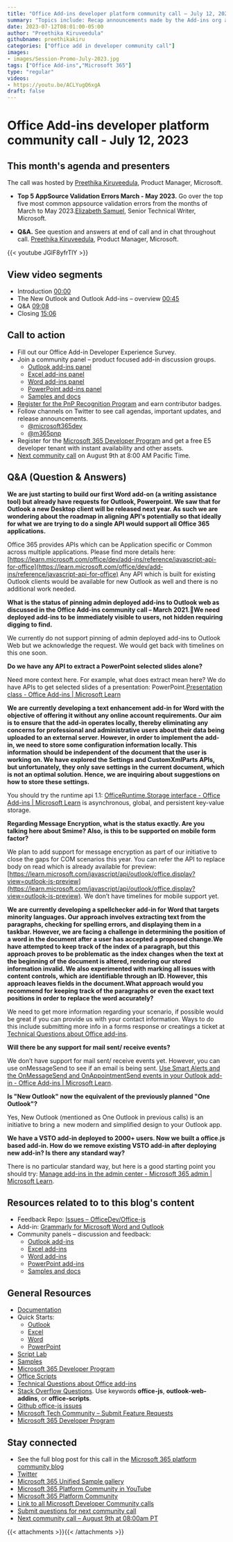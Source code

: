```yaml
---
title: "Office Add-ins developer platform community call – July 12, 2023"
summary: "Topics include: Recap announcements made by the Add-ins org at Microsoft Build 2023 presented by Juan Balmori Labra, Principal Product Manager at Microsoft. Call hosted by Preethika Kiruveedula, Product Manager at Microsoft. Recorded on July 12, 2023."
date: 2023-07-12T08:01:00-05:00
author: "Preethika Kiruveedula"
githubname: preethikakiru
categories: ["Office add in developer community call"]
images:
- images/Session-Promo-July-2023.jpg
tags: ["Office Add-ins","Microsoft 365"]
type: "regular"
videos:
- https://youtu.be/ACLYugQ6xgA
draft: false
---
```


# Office Add-ins developer platform community call - July 12, 2023

## This month's agenda and presenters

The call was hosted by [Preethika Kiruveedula](www.linkedin.com/in/preethika-kiruveedula-529b7a148), Product Manager, Microsoft.

* **Top 5 AppSource Validation Errors March - May 2023.** Go over the top five most common appsource validation errors from the months of March to May 2023.[Elizabeth Samuel](https://github.com/elizabethsamuel-msft), Senior Technical Writer, Microsoft.

* **Q&A.** See question and answers at end of call and in chat throughout call. [Preethika Kiruveedula](www.linkedin.com/in/preethika-kiruveedula-529b7a14), Product Manager, Microsoft.

{{< youtube JGlF8yfrTlY >}}

## View video segments

* Introduction [00:00](https://www.youtube.com/watch?v=JGlF8yfrTlY)
* The New Outlook and Outlook Add-ins – overview [00:45](https://youtu.be/JGlF8yfrTlY?t=45)
* Q&A [09:08](https://youtu.be/JGlF8yfrTlY?t=547)
* Closing [15:06](https://youtu.be/JGlF8yfrTlY?t=908)


## Call to action

* Fill out our Office Add-in Developer Experience Survey.
* Join a community panel – product focused add-in discussion groups.
    * [Outlook add-ins panel](https://ux.microsoft.com/Panel/OutlookAddinDeveloper)
    * [Excel add-ins panel](https://ux.microsoft.com/Panel/ExcelAddinDeveloper)
    * [Word add-ins panel](https://ux.microsoft.com/Panel/WordAddinDeveloper)
    * [PowerPoint add-ins panel](https://ux.microsoft.com/Panel/PowerPointAddinDeveloper)
    * [Samples and docs](https://ux.microsoft.com/Panel/OfficeAddinImproveSamplesDocs)
* [Register for the PnP Recognition Program](https://pnp.github.io/recognitionprogram/) and earn contributor badges.
* Follow channels on Twitter to see call agendas, important updates, and release announcements.
    * [@microsoft365dev](https://twitter.com/microsoft365dev)
    * [@m365pnp](https://twitter.com/m365pnp)
* Register for the [Microsoft 365 Developer Program](https://aka.ms/m365/devprogram) and get a free E5 developer tenant with instant availability and other assets.
* [Next community call](https://aka.ms/officeaddinscommunitycall) on August 9th at 8:00 AM Pacific Time.

## Q&A (Question & Answers)

**We are just starting to build our first Word add-on (a writing assistance tool) but already have requests for Outlook, Powerpoint. We saw that for Outlook a new Desktop client will be released next year. As such we are wondering about the roadmap in aligning API's potentially so that ideally for what we are trying to do a single API would support all Office 365 applications.**

Office 365 provides APIs which can be Application specific or Common across multiple applications. Please find more details here: [https://learn.microsoft.com/office/dev/add-ins/reference/javascript-api-for-office](https://learn.microsoft.com/office/dev/add-ins/reference/javascript-api-for-office) Any API which is built for existing Outlook clients would be available for new Outlook as well and there is no additional work needed.

**What is the status of pinning admin deployed add-ins to Outlook web as discussed in the Office Add-ins community call – March 2021.We need deployed add-ins to be immediately visible to users, not hidden requiring digging to find.**

We currently do not support pinning of admin deployed add-ins to Outlook Web but we acknowledge the request. We would get back with timelines on this one soon.

**Do we have any API to extract a PowerPoint selected slides alone?**

Need more context here. For example, what does extract mean here? We do have APIs to get selected slides of a presentation: PowerPoint.[Presentation class - Office Add-ins | Microsoft Learn](https://learn.microsoft.com/javascript/api/powerpoint/powerpoint.presentation?view=powerpoint-js-preview#powerpoint-powerpoint-presentation-getselectedslides-member(1))

**We are currently developing a text enhancement add-in for Word with the objective of offering it without any online account requirements. Our aim is to ensure that the add-in operates locally, thereby eliminating any concerns for professional and administrative users about their data being uploaded to an external server. However, in order to implement the add-in, we need to store some configuration information locally. This information should be independent of the document that the user is working on. We have explored the Settings and CustomXmlParts APIs, but unfortunately, they only save settings in the current document, which is not an optimal solution. Hence, we are inquiring about suggestions on how to store these settings.**

You should try the runtime api 1.1: [OfficeRuntime.Storage interface - Office Add-ins | Microsoft Learn](https://learn.microsoft.com/javascript/api/office-runtime/officeruntime.storage?view=word-js-preview) is asynchronous, global, and persistent key-value storage.

**Regarding Message Encryption, what is the status exactly. Are you talking here about Smime? Also, is this to be supported on mobile form factor?**

 We plan to add support for message encryption as part of our initiative to close the gaps for COM scenarios this year. You can refer the API to replace body on read which is already available for preview: [https://learn.microsoft.com/javascript/api/outlook/office.display?view=outlook-js-preview](https://learn.microsoft.com/javascript/api/outlook/office.display?view=outlook-js-preview). We don’t have timelines for mobile support yet.

**We are currently developing a spellchecker add-in for Word that targets minority languages. Our approach involves extracting text from the paragraphs, checking for spelling errors, and displaying them in a taskbar. However, we are facing a challenge in determining the position of a word in the document after a user has accepted a proposed change.We have attempted to keep track of the index of a paragraph, but this approach proves to be problematic as the index changes when the text at the beginning of the document is altered, rendering our stored information invalid. We also experimented with marking all issues with content controls, which are identifiable through an ID. However, this approach leaves fields in the document.What approach would you recommend for keeping track of the paragraphs or even the exact text positions in order to replace the word accurately?**

We need to get more information regarding your scenario, if possible would be great if you can provide us with your contact information. Ways to do this include submitting more info in a forms response or creatings a ticket at [Technical Questions about Office add-ins](https://aka.ms/office-addins-dev-questions).

**Will there be any support for mail sent/ receive events?**

We don’t have support for mail sent/ receive events yet. However, you can use onMessageSend to see if an email is being sent. [Use Smart Alerts and the OnMessageSend and OnAppointmentSend events in your Outlook add-in - Office Add-ins | Microsoft Learn](https://learn.microsoft.com/office/dev/add-ins/outlook/smart-alerts-onmessagesend-walkthrough?tabs=xmlmanifest).

**Is "New Outlook" now the equivalent of the previously planned "One Outlook"?**

Yes, New Outlook (mentioned as One Outlook in previous calls) is an initiative to bring a  new modern and simplified design to your Outlook app.

**We have a VSTO add-in deployed to 2000+ users. Now we built a office.js based add-in. How do we remove existing VSTO add-in after deploying new add-in? Is there any standard way?**

There is no particular standard way, but here is a good starting point you should try: [Manage add-ins in the admin center - Microsoft 365 admin | Microsoft Learn](https://learn.microsoft.com/microsoft-365/admin/manage/manage-addins-in-the-admin-center?view=o365-worldwide).

## Resources related to to this blog's content

* Feedback Repo: [Issues – OfficeDev/Office-js](https://github.com/OfficeDev/office-js/issues)
* Add-in: [Grammarly for Microsoft Word and Outlook](https://www.grammarly.com/office-addin)
* Community panels – discussion and feedback:
  * [Outlook add-ins](https://ux.microsoft.com/Panel/OutlookAddinDeveloper)
  * [Excel add-ins](https://ux.microsoft.com/Panel/ExcelAddinDeveloper)
  * [Word add-ins ](https://ux.microsoft.com/Panel/WordAddinDeveloper)
  * [PowerPoint add-ins](https://ux.microsoft.com/Panel/PowerPointAddinDeveloper)
  * [Samples and docs](https://ux.microsoft.com/Panel/OfficeAddinImproveSamplesDocs)

## General Resources

* [Documentation](https://aka.ms/office-add-ins-docs)
* Quick Starts:
  * [Outlook](https://learn.microsoft.com/office/dev/add-ins/quickstarts/outlook-quickstart)
  * [Excel](https://learn.microsoft.com/office/dev/add-ins/quickstarts/excel-quickstart-jquery)
  * [Word](https://learn.microsoft.com/office/dev/add-ins/quickstarts/word-quickstart)
  * [PowerPoint](https://learn.microsoft.com/office/dev/add-ins/quickstarts/powerpoint-quickstart)
* [Script Lab](https://aka.ms/getscriptlab)
* [Samples](https://aka.ms/officeaddinsamples)
* [Microsoft 365 Developer Program](https://aka.ms/M365devprogram)
* [Office Scripts](aka.ms/office-scripts-docs)
* [Technical Questions about Office add-ins](https://aka.ms/office-addins-dev-questions)
* [Stack Overflow Questions](https://stackoverflow.com). Use keywords **office-js**, **outlook-web-addins**, or **office-scripts**.
* [Github office-js issues](https://github.com/OfficeDev/office-js/issues)
* [Microsoft Tech Community – Submit Feature Requests](https://aka.ms/m365dev-suggestions)
* [Microsoft 365 Developer Program](https://aka.ms/M365devprogram)

## Stay connected

* See the full blog post for this call in the [Microsoft 365 platform community blog](https://aka.ms/m365pnp/blog)
* [Twitter](https://twitter.com/microsoft365dev)
* [Microsoft 365 Unified Sample gallery](https://aka.ms/community/samples)
* [Microsoft 365 Platform Community in YouTube](https://aka.ms/community/videos)
* [Microsoft 365 Platform Community](http://aka.ms/community/home)
* [Link to all Microsoft Developer Community calls](https://aka.ms/M365DevCalls)
* [Submit questions for next community call](https://aka.ms/officeaddinsform)
* [Next community call – August 9th at 08:00am PT](https://aka.ms/officeaddinscommunitycall)

{{< attachments >}}{{< /attachments >}}
